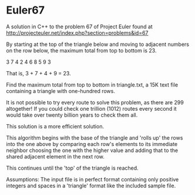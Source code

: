 Euler67
=======

A solution in C++ to the problem 67 of Project Euler found at http://projecteuler.net/index.php?section=problems&id=67

By starting at the top of the triangle below and moving to adjacent numbers on the row below, 
the maximum total from top to bottom is 23.

3
7 4
2 4 6
8 5 9 3

That is, 3 + 7 + 4 + 9 = 23.

Find the maximum total from top to bottom in triangle.txt, a 15K text file containing a triangle with one-hundred rows.

It is not possible to try every route to solve this problem, as there are 299 altogether! 
If you could check one trillion (1012) routes every second it would take over twenty billion years to check them all. 

This solution is a more efficient solution.

This algorithm begins with the base of the triangle and 'rolls up' the rows into the one above by comparing 
each row's elements to its immediate neighbor choosing the one with the higher value and adding that to the 
shared adjacent element in the next row. 

This continues until the 'top' of the triangle is reached.

Assumptions: The input file is in perfect format containing only positive integers and spaces in a 'triangle' format
like the included sample file.
